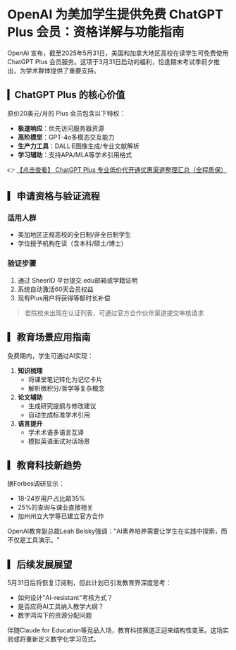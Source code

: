 # OpenAI 为美加学生提供免费 ChatGPT Plus 会员：资格详解与功能指南

OpenAI 宣布，截至2025年5月31日，美国和加拿大地区高校在读学生可免费使用 ChatGPT Plus 会员服务。这项于3月31日启动的福利，恰逢期末考试季前夕推出，为学术群体提供了重要支持。

## ▎ChatGPT Plus 的核心价值

原价20美元/月的 Plus 会员包含以下特权：
- **极速响应**：优先访问服务器资源
- **高阶模型**：GPT-4o多模态交互能力
- **生产力工具**：DALL·E图像生成/专业文献解析
- **学习辅助**：支持APA/MLA等学术引用格式

👉 [【点击查看】 ChatGPT Plus 专业低价代开通优惠渠道整理汇总（全程质保）](https://bit.ly/DaiKai)

## ▎申请资格与验证流程

### 适用人群
- 美加地区正规高校的全日制/非全日制学生
- 学位授予机构在读（含本科/硕士/博士）

### 验证步骤
1. 通过 SheerID 平台提交.edu邮箱或学籍证明
2. 系统自动激活60天会员权益
3. 现有Plus用户将获得等额时长补偿

> 若院校未出现在认证列表，可通过官方合作伙伴渠道提交审核请求

## ▎教育场景应用指南

免费期内，学生可通过AI实现：
1. **知识梳理**  
   - 将课堂笔记转化为记忆卡片
   - 解析微积分/哲学等复杂概念
2. **论文辅助**  
   - 生成研究提纲与修改建议
   - 自动生成标准学术引用
3. **语言提升**  
   - 学术术语多语言互译
   - 模拟英语面试对话场景

## ▎教育科技新趋势

据Forbes调研显示：
- 18-24岁用户占比超35%
- 25%的查询与课业直接相关
- 加州州立大学等已建立官方合作

OpenAI教育副总裁Leah Belsky强调："AI素养培养需要让学生在实践中探索，而不仅是工具演示。"

## ▎后续发展展望

5月31日后将恢复订阅制，但此计划已引发教育界深度思考：
- 如何设计"AI-resistant"考核方式？
- 是否应将AI工具纳入教学大纲？
- 数字鸿沟下的资源分配问题

伴随Claude for Education等竞品入场，教育科技赛道正迎来结构性变革。这场实验或将重新定义数字化学习范式。